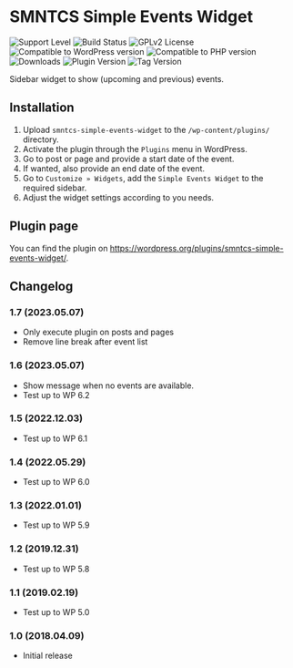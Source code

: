 # SMNTCS Simple Events Widget

![Support Level](https://img.shields.io/badge/support-active-green.svg)
![Build Status](https://github.com/nielslange/smntcs-simple-events-widget/actions/workflows/test.yml/badge.svg)
![GPLv2 License](https://img.shields.io/github/license/nielslange/smntcs-simple-events-widget.svg)
![Compatible to WordPress version](https://plugintests.com/plugins/smntcs-simple-events-widget/wp-badge.svg)
![Compatible to PHP version](https://plugintests.com/plugins/smntcs-simple-events-widget/php-badge.svg)
![Downloads](https://img.shields.io/wordpress/plugin/dt/smntcs-simple-events-widget.svg)
![Plugin Version](https://img.shields.io/wordpress/plugin/v/smntcs-simple-events-widget.svg)
![Tag Version](https://img.shields.io/github/tag/nielslange/smntcs-simple-events-widget.svg)

Sidebar widget to show (upcoming and previous) events.

## Installation

1. Upload `smntcs-simple-events-widget` to the `/wp-content/plugins/` directory.
2. Activate the plugin through the `Plugins` menu in WordPress.
3. Go to post or page and provide a start date of the event.
4. If wanted, also provide an end date of the event.
5. Go to `Customize » Widgets`, add the `Simple Events Widget` to the required sidebar.
6. Adjust the widget settings according to you needs.

## Plugin page

You can find the plugin on https://wordpress.org/plugins/smntcs-simple-events-widget/.

## Changelog

### 1.7 (2023.05.07)

-   Only execute plugin on posts and pages
-   Remove line break after event list

### 1.6 (2023.05.07)

-   Show message when no events are available.
-   Test up to WP 6.2

### 1.5 (2022.12.03)

-   Test up to WP 6.1

### 1.4 (2022.05.29)

-   Test up to WP 6.0

### 1.3 (2022.01.01)

-   Test up to WP 5.9

### 1.2 (2019.12.31)

-   Test up to WP 5.8

### 1.1 (2019.02.19)

-   Test up to WP 5.0

### 1.0 (2018.04.09)

-   Initial release

